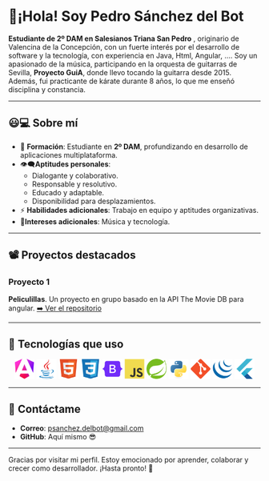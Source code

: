 # 👋¡Hola! Soy Pedro Sánchez del Bot

**Estudiante de 2º DAM en Salesianos Triana San Pedro** , originario de Valencina de la Concepción, con un fuerte interés por el desarrollo de software y la tecnología, con experiencia en Java, Html, Angular, .... Soy un apasionado de la música, participando en la orquesta de guitarras de Sevilla, **Proyecto GuiA**, donde llevo tocando la guitarra desde 2015. Además, fui practicante de kárate durante 8 años, lo que me enseñó disciplina y constancia.

---

## 😃💻 Sobre mí 

- 📝 **Formación**: Estudiante en **2º DAM**, profundizando en desarrollo de aplicaciones multiplataforma.
- 👁️‍🗨️**Aptitudes personales**:
  - Dialogante y colaborativo.
  - Responsable y resolutivo.
  - Educado y adaptable.
  - Disponibilidad para desplazamientos.
- ⚡ **Habilidades adicionales**: Trabajo en equipo y aptitudes organizativas.
- 🎵**Intereses adicionales**: Música y tecnología.

---

## 📽️ Proyectos destacados

### Proyecto 1
**Peliculillas**. Un proyecto en grupo basado en la API The Movie DB para angular.
[➡️ Ver el repositorio](#)

---

## 🔧 Tecnologías que uso

<p align="center">
  <img src="https://raw.githubusercontent.com/devicons/devicon/master/icons/angular/angular-original.svg" alt="Angular" width="40" height="40"/>
  <img src="https://raw.githubusercontent.com/devicons/devicon/master/icons/java/java-original.svg" alt="Java" width="40" height="40"/>
  <img src="https://raw.githubusercontent.com/devicons/devicon/master/icons/html5/html5-original.svg" alt="HTML" width="40" height="40"/>
  <img src="https://raw.githubusercontent.com/devicons/devicon/master/icons/css3/css3-original.svg" alt="CSS" width="40" height="40"/>
  <img src="https://raw.githubusercontent.com/devicons/devicon/master/icons/bootstrap/bootstrap-plain.svg" alt="Bootstrap" width="40" height="40"/>
  <img src="https://raw.githubusercontent.com/devicons/devicon/master/icons/javascript/javascript-original.svg" alt="JavaScript" width="40" height="40"/>
  <img src="https://raw.githubusercontent.com/devicons/devicon/master/icons/spring/spring-original.svg" alt="Spring" width="40" height="40"/>
  <img src="https://raw.githubusercontent.com/devicons/devicon/master/icons/python/python-original.svg" alt="Python" width="40" height="40"/>
  <img src="https://raw.githubusercontent.com/devicons/devicon/master/icons/git/git-original.svg" alt="Git" width="40" height="40"/>
  <img src="https://raw.githubusercontent.com/devicons/devicon/master/icons/jquery/jquery-original.svg" alt="Jquery" width="40" height="40"/>
  <img src="https://raw.githubusercontent.com/devicons/devicon/master/icons/flutter/flutter-original.svg" alt="Flutter" width="40" height="40"/>

</p>

---

## 📧 Contáctame

- **Correo**: [psanchez.delbot@gmail.com](mailto:psanchez.delbot@gmail.com)
- **GitHub**: Aquí mismo 😎

---

Gracias por visitar mi perfil. Estoy emocionado por aprender, colaborar y crecer como desarrollador. ¡Hasta pronto! 👋
